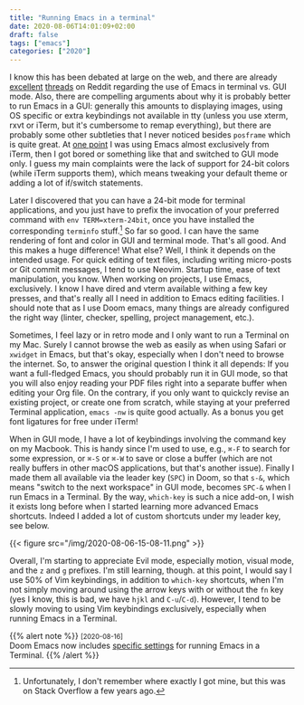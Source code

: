 ```yaml
---
title: "Running Emacs in a terminal"
date: 2020-08-06T14:01:09+02:00
draft: false
tags: ["emacs"]
categories: ["2020"]
---
```


I know this has been debated at large on the web, and there are already [excellent](comments) [threads](https://www.reddit.com/r/emacs/comments/5lh1fg/any_glaringly_large_disadvantages_to_emacs_in_nw/) on Reddit regarding the use of Emacs in terminal vs. GUI mode. Also, there are compelling arguments about why it is probably better to run Emacs in a GUI: generally this amounts to displaying images, using OS specific or extra keybindings not available in tty (unless you use xterm, rxvt or iTerm, but it's cumbersome to remap everything), but there are probably some other subtleties that I never noticed besides `posframe` which is quite great. At [one point](/post/emacs-15-years-later/) I was using Emacs almost exclusively from iTerm, then I got bored or something like that and switched to GUI mode only. I guess my main complaints were the lack of support for 24-bit colors (while iTerm supports them), which means tweaking your default theme or adding a lot of if/switch statements.

Later I discovered that you can have a 24-bit mode for terminal applications, and you just have to prefix the invocation of your preferred command with `env TERM=xterm-24bit`, once you have installed the corresponding `terminfo` stuff.[^1] So far so good. I can have the same rendering of font and color in GUI and terminal mode. That's all good. And this makes a huge difference! What else? Well, I think it depends on the intended usage. For quick editing of text files, including writing micro-posts or Git commit messages, I tend to use Neovim. Startup time, ease of text manipulation, you know. When working on projects, I use Emacs, exclusively. I know I have dired and vterm available withing a few key presses, and that's really all I need in addition to Emacs editing facilities. I should note that as I use Doom emacs, many things are already configured the right way (linter, checker, spelling, project management, etc.).

Sometimes, I feel lazy or in retro mode and I only want to run a Terminal on my Mac. Surely I cannot browse the web as easily as when using Safari or `xwidget` in Emacs, but that's okay, especially when I don't need to browse the internet. So, to answer the original question I think it all depends: If you want a full-fledged Emacs, you should probably run it in GUI mode, so that you will also enjoy reading your PDF files right into a separate buffer when editing your Org file. On the contrary, if you only want to quickcly revise an existing project, or create one from scratch, while staying at your preferred Terminal application, `emacs -nw` is quite good actually. As a bonus you get font ligatures for free under iTerm!

When in GUI mode, I have a lot of keybindings involving the command key on my Macbook. This is handy since I'm used to use, e.g., `⌘-F` to search for some expression, or `⌘-S` or `⌘-W` to save or close a buffer (which are not really buffers in other macOS applications, but that's another issue). Finally I made them all available via the leader key (`SPC`) in Doom, so that `s-&`, which means "switch to the next workspace" in GUI mode, becomes `SPC-&` when I run Emacs in a Terminal. By the way, `which-key` is such a nice add-on, I wish it exists long before when I started learning more advanced Emacs shortcuts. Indeed I added a lot of custom shortcuts under my leader key, see below.

{{< figure src="/img/2020-08-06-15-08-11.png" >}}

Overall, I'm starting to appreciate Evil mode, especially motion, visual mode, and the `z` and `g` prefixes. I'm still learning, though. at this point, I would say I use 50% of Vim keybindings, in addition to `which-key` shortcuts, when I'm not simply moving around using the arrow keys with or without the `fn` key (yes I know, this is bad, we have `hjkl` and `C-u`/`C-d`). However, I tend to be slowly moving to using Vim keybindings exclusively, especially when running Emacs in a Terminal.

{{% alert note %}}
<small>[2020-08-16]</small><br>
Doom Emacs now includes [specific settings](https://github.com/hlissner/doom-emacs/tree/develop/modules/os/tty) for running Emacs in a Terminal.
{{% /alert %}}

[^1]: Unfortunately, I don't remember where exactly I got mine, but this was on Stack Overflow a few years ago.
